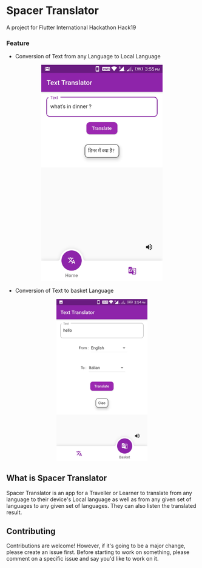 # Spacer Translator

A project for Flutter International Hackathon Hack19

### Feature

<ul><li>Conversion of Text from any Language to Local Language</li></ul>
<p align="center"><img src="images/local.jpeg" width=320></p>
<ul><li>Conversion of Text to basket Language</li></ul>
<p align="center"><img src="images/basket.jpeg" width="240"></p>

## What is Spacer Translator

Spacer Translator is an app for a Traveller or Learner to translate from any language to their device's Local language as well as from any given set of languages to any given set of languages. They can also listen the translated result.

## Contributing

Contributions are welcome! However, if it's going to be a major change, please create an issue first. Before starting to work on something, please comment on a specific issue and say you'd like to work on it.
